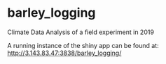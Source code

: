 # barley_logging
Climate Data Analysis of a field experiment in 2019

A running instance of the shiny app can be found at:
http://3.143.83.47:3838/barley_logging/
